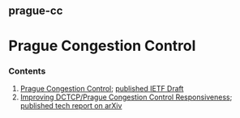 ## prague-cc
# Prague Congestion Control

### Contents
1. [Prague Congestion Control](https://github.com/bbriscoe/prague-cc/tree/master/iccrg-prague-cc#readme); [published IETF Draft](https://datatracker.ietf.org/doc/html/draft-briscoe-iccrg-prague-congestion-control)
2. [Improving DCTCP/Prague Congestion Control Responsiveness](https://github.com/bbriscoe/prague-cc/tree/master/responsiveness#readme); [published tech report on arXiv](https://arxiv.org/abs/2101.07727)
